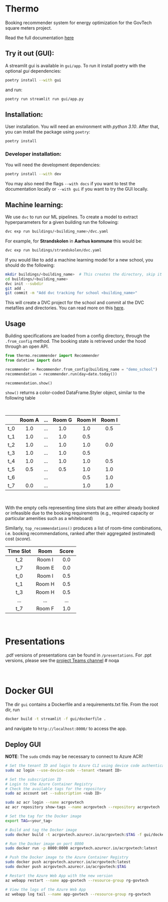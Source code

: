 # Thermo
Booking recommender system for energy optimization for the GovTech square meters project.

Read the full documentation [here](https://NTTDATAInnovation.github.io/thermo/)

## Try it out (GUI):

A streamlit gui is available in `gui/app`. To run it install poetry with the optional *gui* dependencies:
```bash
poetry install --with gui
```

 and run:
 ```bash
 poetry run streamlit run gui/app.py
 ```

## Installation:
User installation. You will need an environment with *python 3.10*. After that, you can
install the package using `poetry`:

```bash
poetry install
```

### Developer installation:
You will need the development dependencies:
```bash
poetry install --with dev
```

You may also need the flags `--with docs` if you want to test the documentation locally or `--with gui` if you want to try the GUI locally.

## Machine learning:

We use `dvc` to run our ML pipelines. To create a model to extract hyperparameters for a given building run the following:
```bash
dvc exp run buildings/<building_name>/dvc.yaml
```

For example, for **Strandskolen** in **Aarhus kommune** this would be:
```bash
dvc exp run buildings/strandskolen/dvc.yaml
```

If you would like to add a machine learning model for a new school, you should do the following:

```bash
mkdir buildings/<building_name>  # This creates the directory, skip it if you already have one
cd buildings/<building_name>
dvc init --subdir
git add .
git commit -m "Add dvc tracking for school <building_name>"
```

This will create a DVC project for the school and commit al the DVC metafiles and directories. You can read more on this [here](https://dvc.org/doc/user-guide/basic-concepts/dvc-project).

## Usage
Building specifications are loaded from a config directory, through the `.from_config` method. The booking state is retrieved under the hood through an open API.

```python
from thermo.recommender import Recommender
from datetime import date

recommender = Recommender.from_config(building_name = "demo_school")
recommendation = recommender.run(day=date.today())

recommendation.show()
```
`show()` returns a color-coded DataFrame.Styler object, similar to the following table

<br>


|        |Room A | ... | Room G | Room H   | Room I |
|:------:|:------:|:------:|:--------:|:------:|:------:|
| t_0    | 1.0    | ...    | 1.0      | 1.0    | 0.5    |
| t_1    | 1.0    | ...    | 1.0      | 0.5    |  |
| t_2    | 1.0    | ...    | 1.0      | 1.0    | 0.0    |
| t_3    | 1.0    | ...    | 1.0      | 0.5    |  |
| t_4    | 1.0    | ...    | 1.0      | 1.0    | 0.5    |
| t_5    | 0.5    | ...    | 0.5      | 1.0    | 1.0    |
| t_6    |  | ...    |  | 0.5    | 1.0    |
| t_7    | 0.0    | ...    |    | 1.0    | 1.0    |

<br>

With the empty cells representing time slots that are either already booked or infeasible due to the booking requirements (e.g., required capacity or particular amenities such as a whiteboard)

Similarly, `top_recommendations()` produces a list of room-time combinations, i.e. booking recommendations, ranked after their aggregated (estimated) cost (*score*).

| Time Slot | Room | Score  |
|:---------:|:----:|:------:|
| t_2  | Room I | 0.0      |
| t_7  | Room E | 0.0      |
| t_0  | Room I | 0.5      |
| t_1  | Room H | 0.5      |
| t_3  | Room H | 0.5      |
| ...  | ...    | ...      |
| t_7  | Room F | 1.0      |

<br>

# Presentations
.pdf versions of presentations can be found in `/presentations`.
For .ppt versions, please see the [project Teams channel](https://itellicloud.sharepoint.com/:p:/r/teams/MSTeams_GovTechProject-INTERNNDBS/Shared%20Documents/INTERN%20NDBS/AI-S3-review.pptx?d=w3f5b518c54504a60bc4061387aa50a81&csf=1&web=1&e=3jwbN3) # noqa

<br>



# Docker GUI
The dir `gui` contains a Dockerfile and a requirements.txt file. From the root dir, run
```bash
docker build -t streamlit -f gui/dockerfile .
```
and navigate to `http://localhost:8000/` to access the app.

## Deploy GUI
**NOTE**: The `sudo` cmds may be necessary to connect to Azure ACR!

```bash
# Set the tenant ID and login to Azure CLI using device code authentication
sudo az login --use-device-code --tenant <tenant ID>

# Set the subscription ID
# Login to the Azure Container Registry
# Check the available tags for the repository
sudo az account set --subscription <sub ID>

sudo az acr login --name acrgovtech
az acr repository show-tags --name acrgovtech --repository acrgovtech

# Set the tag for the Docker image
export TAG=<your_tag>

# Build and tag the Docker image
sudo docker build -t acrgovtech.azurecr.io/acrgovtech:$TAG -f gui/dockerfile .

# Run the Docker image on port 8000
sudo docker run -p 8000:8000 acrgovtech.azurecr.io/acrgovtech:latest

# Push the Docker image to the Azure Container Registry
sudo docker push acrgovtech.azurecr.io/acrgovtech:latest
sudo docker push acrgovtech.azurecr.io/acrgovtech:$TAG

# Restart the Azure Web App with the new version
az webapp restart --name app-govtech --resource-group rg-govtech

# View the logs of the Azure Web App
az webapp log tail --name app-govtech --resource-group rg-govtech
```
